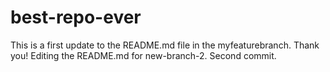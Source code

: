 # best-repo-ever
This is a first update to the README.md file in the myfeaturebranch.
Thank you!
Editing the README.md for new-branch-2. Second commit.
